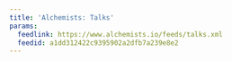 ```yaml
---
title: 'Alchemists: Talks'
params:
  feedlink: https://www.alchemists.io/feeds/talks.xml
  feedid: a1dd312422c9395902a2dfb7a239e8e2
---
```

